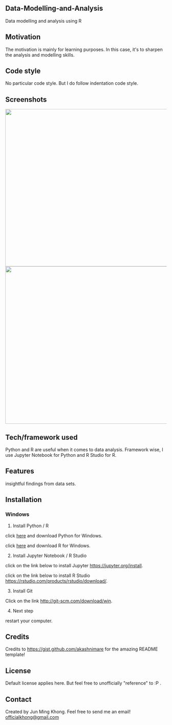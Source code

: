 ## Data-Modelling-and-Analysis
Data modelling and analysis using R


## Motivation
The motivation is mainly for learning purposes. In this case, it's to sharpen the analysis and modelling skills.

## Code style
No particular code style. But I do follow indentation code style.

 
## Screenshots
<img src="https://user-images.githubusercontent.com/70477671/106349394-8b20c180-6308-11eb-87dd-d4c11fb56e0c.png" width="700" height="490">
<img src="https://user-images.githubusercontent.com/70477671/106349396-8c51ee80-6308-11eb-9b90-f0985adce3df.png" width="700" height="490">



## Tech/framework used
Python and R are useful when it comes to data analysis. Framework wise, I use Jupyter Notebook for Python and R Studio for R.


## Features
insightful findings from data sets.


## Installation
### Windows

1) Install Python / R

click [here](https://www.python.org/downloads/) and download Python for Windows.

click [here](https://cran.r-project.org/bin/windows/base/) and download R for Windows.


2) Install Jupyter Notebook / R Studio

click on the link below to install Jupyter
https://jupyter.org/install.

click on the link below to install R Studio
https://rstudio.com/products/rstudio/download/.

3) Install Git

Click on the link
http://git-scm.com/download/win.

4) Next step

restart your computer.


## Credits
Credits to https://gist.github.com/akashnimare for the amazing README template!

## License
Default license applies here. But feel free to unofficially "reference" to :P .

## Contact
Created by Jun Ming Khong. 
Feel free to send me an email!
 officialkhong@gmail.com 




